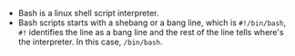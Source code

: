 *   Bash is a linux shell script interpreter.
*   Bash scripts starts with a shebang or a bang line, which is `#!/bin/bash`, `#!` identifies the line as a bang line and the rest of the line tells where's the interpreter. In this case, `/bin/bash`.